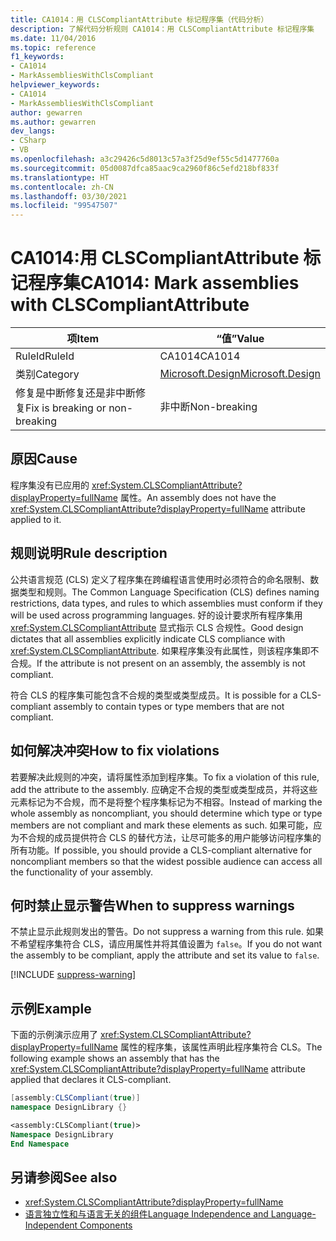 ```yaml
---
title: CA1014：用 CLSCompliantAttribute 标记程序集（代码分析）
description: 了解代码分析规则 CA1014：用 CLSCompliantAttribute 标记程序集
ms.date: 11/04/2016
ms.topic: reference
f1_keywords:
- CA1014
- MarkAssembliesWithClsCompliant
helpviewer_keywords:
- CA1014
- MarkAssembliesWithClsCompliant
author: gewarren
ms.author: gewarren
dev_langs:
- CSharp
- VB
ms.openlocfilehash: a3c29426c5d8013c57a3f25d9ef55c5d1477760a
ms.sourcegitcommit: 05d0087dfca85aac9ca2960f86c5efd218bf833f
ms.translationtype: HT
ms.contentlocale: zh-CN
ms.lasthandoff: 03/30/2021
ms.locfileid: "99547507"
---
```

# <a name="ca1014-mark-assemblies-with-clscompliantattribute"></a><span data-ttu-id="1483b-103">CA1014:用 CLSCompliantAttribute 标记程序集</span><span class="sxs-lookup"><span data-stu-id="1483b-103">CA1014: Mark assemblies with CLSCompliantAttribute</span></span>

| <span data-ttu-id="1483b-104">项</span><span class="sxs-lookup"><span data-stu-id="1483b-104">Item</span></span>                                     | <span data-ttu-id="1483b-105">“值”</span><span class="sxs-lookup"><span data-stu-id="1483b-105">Value</span></span>            |
|------------------------------------------|------------------|
| <span data-ttu-id="1483b-106">RuleId</span><span class="sxs-lookup"><span data-stu-id="1483b-106">RuleId</span></span>                                   | <span data-ttu-id="1483b-107">CA1014</span><span class="sxs-lookup"><span data-stu-id="1483b-107">CA1014</span></span>           |
| <span data-ttu-id="1483b-108">类别</span><span class="sxs-lookup"><span data-stu-id="1483b-108">Category</span></span>                                 | [<span data-ttu-id="1483b-109">Microsoft.Design</span><span class="sxs-lookup"><span data-stu-id="1483b-109">Microsoft.Design</span></span>](design-warnings.md) |
| <span data-ttu-id="1483b-110">修复是中断修复还是非中断修复</span><span class="sxs-lookup"><span data-stu-id="1483b-110">Fix is breaking or non-breaking</span></span> | <span data-ttu-id="1483b-111">非中断</span><span class="sxs-lookup"><span data-stu-id="1483b-111">Non-breaking</span></span>     |

## <a name="cause"></a><span data-ttu-id="1483b-112">原因</span><span class="sxs-lookup"><span data-stu-id="1483b-112">Cause</span></span>

<span data-ttu-id="1483b-113">程序集没有已应用的 <xref:System.CLSCompliantAttribute?displayProperty=fullName> 属性。</span><span class="sxs-lookup"><span data-stu-id="1483b-113">An assembly does not have the <xref:System.CLSCompliantAttribute?displayProperty=fullName> attribute applied to it.</span></span>

## <a name="rule-description"></a><span data-ttu-id="1483b-114">规则说明</span><span class="sxs-lookup"><span data-stu-id="1483b-114">Rule description</span></span>

<span data-ttu-id="1483b-115">公共语言规范 (CLS) 定义了程序集在跨编程语言使用时必须符合的命名限制、数据类型和规则。</span><span class="sxs-lookup"><span data-stu-id="1483b-115">The Common Language Specification (CLS) defines naming restrictions, data types, and rules to which assemblies must conform if they will be used across programming languages.</span></span> <span data-ttu-id="1483b-116">好的设计要求所有程序集用 <xref:System.CLSCompliantAttribute> 显式指示 CLS 合规性。</span><span class="sxs-lookup"><span data-stu-id="1483b-116">Good design dictates that all assemblies explicitly indicate CLS compliance with <xref:System.CLSCompliantAttribute>.</span></span> <span data-ttu-id="1483b-117">如果程序集没有此属性，则该程序集即不合规。</span><span class="sxs-lookup"><span data-stu-id="1483b-117">If the attribute is not present on an assembly, the assembly is not compliant.</span></span>

<span data-ttu-id="1483b-118">符合 CLS 的程序集可能包含不合规的类型或类型成员。</span><span class="sxs-lookup"><span data-stu-id="1483b-118">It is possible for a CLS-compliant assembly to contain types or type members that are not compliant.</span></span>

## <a name="how-to-fix-violations"></a><span data-ttu-id="1483b-119">如何解决冲突</span><span class="sxs-lookup"><span data-stu-id="1483b-119">How to fix violations</span></span>

<span data-ttu-id="1483b-120">若要解决此规则的冲突，请将属性添加到程序集。</span><span class="sxs-lookup"><span data-stu-id="1483b-120">To fix a violation of this rule, add the attribute to the assembly.</span></span> <span data-ttu-id="1483b-121">应确定不合规的类型或类型成员，并将这些元素标记为不合规，而不是将整个程序集标记为不相容。</span><span class="sxs-lookup"><span data-stu-id="1483b-121">Instead of marking the whole assembly as noncompliant, you should determine which type or type members are not compliant and mark these elements as such.</span></span> <span data-ttu-id="1483b-122">如果可能，应为不合规的成员提供符合 CLS 的替代方法，让尽可能多的用户能够访问程序集的所有功能。</span><span class="sxs-lookup"><span data-stu-id="1483b-122">If possible, you should provide a CLS-compliant alternative for noncompliant members so that the widest possible audience can access all the functionality of your assembly.</span></span>

## <a name="when-to-suppress-warnings"></a><span data-ttu-id="1483b-123">何时禁止显示警告</span><span class="sxs-lookup"><span data-stu-id="1483b-123">When to suppress warnings</span></span>

<span data-ttu-id="1483b-124">不禁止显示此规则发出的警告。</span><span class="sxs-lookup"><span data-stu-id="1483b-124">Do not suppress a warning from this rule.</span></span> <span data-ttu-id="1483b-125">如果不希望程序集符合 CLS，请应用属性并将其值设置为 `false`。</span><span class="sxs-lookup"><span data-stu-id="1483b-125">If you do not want the assembly to be compliant, apply the attribute and set its value to `false`.</span></span>

[!INCLUDE [suppress-warning](../../../../includes/code-analysis/suppress-warning.md)]

## <a name="example"></a><span data-ttu-id="1483b-126">示例</span><span class="sxs-lookup"><span data-stu-id="1483b-126">Example</span></span>

<span data-ttu-id="1483b-127">下面的示例演示应用了 <xref:System.CLSCompliantAttribute?displayProperty=fullName> 属性的程序集，该属性声明此程序集符合 CLS。</span><span class="sxs-lookup"><span data-stu-id="1483b-127">The following example shows an assembly that has the <xref:System.CLSCompliantAttribute?displayProperty=fullName> attribute applied that declares it CLS-compliant.</span></span>

```csharp
[assembly:CLSCompliant(true)]
namespace DesignLibrary {}
```

```vb
<assembly:CLSCompliant(true)>
Namespace DesignLibrary
End Namespace
```

## <a name="see-also"></a><span data-ttu-id="1483b-128">另请参阅</span><span class="sxs-lookup"><span data-stu-id="1483b-128">See also</span></span>

- <xref:System.CLSCompliantAttribute?displayProperty=fullName>
- [<span data-ttu-id="1483b-129">语言独立性和与语言无关的组件</span><span class="sxs-lookup"><span data-stu-id="1483b-129">Language Independence and Language-Independent Components</span></span>](../../../standard/language-independence-and-language-independent-components.md)
